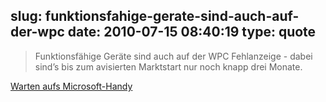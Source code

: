 slug: funktionsfahige-gerate-sind-auch-auf-der-wpc
date: 2010-07-15 08:40:19
type: quote
---

> Funktionsfähige Geräte sind auch auf der WPC Fehlanzeige - dabei sind’s bis zum avisierten Marktstart nur noch knapp drei Monate.

[Warten aufs Microsoft-Handy](http://www.wiwo.de/blogs/look-at-it/2010/07/14/warten-aufs-microsoft-handy/)
